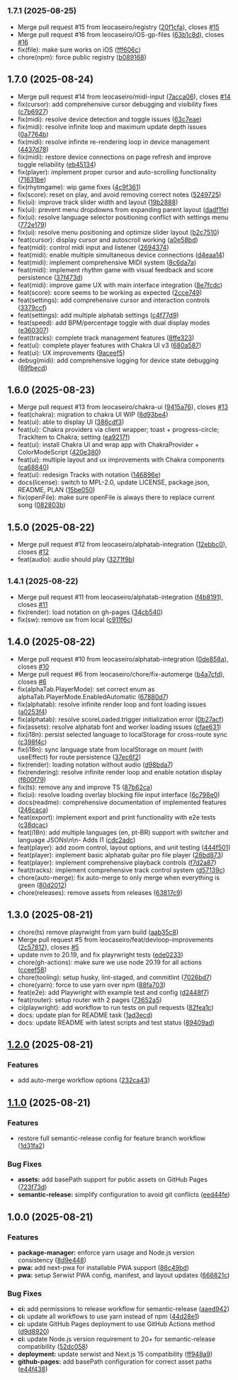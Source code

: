 ## <small>1.7.1 (2025-08-25)</small>

* Merge pull request #15 from leocaseiro/registry ([20f1cfa](https://github.com/leocaseiro/alpha-drums/commit/20f1cfa)), closes [#15](https://github.com/leocaseiro/alpha-drums/issues/15)
* Merge pull request #16 from leocaseiro/iOS-gp-files ([63b1c8d](https://github.com/leocaseiro/alpha-drums/commit/63b1c8d)), closes [#16](https://github.com/leocaseiro/alpha-drums/issues/16)
* fix(file): make sure works on iOS ([fff606c](https://github.com/leocaseiro/alpha-drums/commit/fff606c))
* chore(npm): force public registry ([b089168](https://github.com/leocaseiro/alpha-drums/commit/b089168))

## 1.7.0 (2025-08-24)

* Merge pull request #14 from leocaseiro/midi-input ([7acca06](https://github.com/leocaseiro/alpha-drums/commit/7acca06)), closes [#14](https://github.com/leocaseiro/alpha-drums/issues/14)
* fix(cursor): add comprehensive cursor debugging and visibility fixes ([c7b6927](https://github.com/leocaseiro/alpha-drums/commit/c7b6927))
* fix(midi): resolve device detection and toggle issues ([63c7eae](https://github.com/leocaseiro/alpha-drums/commit/63c7eae))
* fix(midi): resolve infinite loop and maximum update depth issues ([0a7764b](https://github.com/leocaseiro/alpha-drums/commit/0a7764b))
* fix(midi): resolve infinite re-rendering loop in device management ([4437d78](https://github.com/leocaseiro/alpha-drums/commit/4437d78))
* fix(midi): restore device connections on page refresh and improve toggle reliability ([eb45134](https://github.com/leocaseiro/alpha-drums/commit/eb45134))
* fix(player): implement proper cursor and auto-scrolling functionality ([71631be](https://github.com/leocaseiro/alpha-drums/commit/71631be))
* fix(rhytmgame): wip game fixes ([4c9f361](https://github.com/leocaseiro/alpha-drums/commit/4c9f361))
* fix(score): reset on play, and avoid removing correct notes ([5249725](https://github.com/leocaseiro/alpha-drums/commit/5249725))
* fix(ui): improve track slider width and layout ([19b2888](https://github.com/leocaseiro/alpha-drums/commit/19b2888))
* fix(ui): prevent menu dropdowns from expanding parent layout ([dadf1fe](https://github.com/leocaseiro/alpha-drums/commit/dadf1fe))
* fix(ui): resolve language selector positioning conflict with settings menu ([772e179](https://github.com/leocaseiro/alpha-drums/commit/772e179))
* fix(ui): resolve menu positioning and optimize slider layout ([b2c7510](https://github.com/leocaseiro/alpha-drums/commit/b2c7510))
* feat(cursor): display cursor and autoscroll working ([a0e58bd](https://github.com/leocaseiro/alpha-drums/commit/a0e58bd))
* feat(midi): control midi input and listener ([2694374](https://github.com/leocaseiro/alpha-drums/commit/2694374))
* feat(midi): enable multiple simultaneous device connections ([d4eaa14](https://github.com/leocaseiro/alpha-drums/commit/d4eaa14))
* feat(midi): implement comprehensive MIDI system ([8c6da7a](https://github.com/leocaseiro/alpha-drums/commit/8c6da7a))
* feat(midi): implement rhythm game with visual feedback and score persistence ([37f473d](https://github.com/leocaseiro/alpha-drums/commit/37f473d))
* feat(midi): improve game UX with main interface integration ([8e7fcdc](https://github.com/leocaseiro/alpha-drums/commit/8e7fcdc))
* feat(score): score seems to be working as expected ([2cce749](https://github.com/leocaseiro/alpha-drums/commit/2cce749))
* feat(settings): add comprehensive cursor and interaction controls ([3379ccf](https://github.com/leocaseiro/alpha-drums/commit/3379ccf))
* feat(settings): add multiple alphatab settings ([c4f77d9](https://github.com/leocaseiro/alpha-drums/commit/c4f77d9))
* feat(speed): add BPM/percentage toggle with dual display modes ([e360307](https://github.com/leocaseiro/alpha-drums/commit/e360307))
* feat(tracks): complete track management features ([8ffe323](https://github.com/leocaseiro/alpha-drums/commit/8ffe323))
* feat(ui): complete player features with Chakra UI v3 ([680a587](https://github.com/leocaseiro/alpha-drums/commit/680a587))
* feat(ui): UX improvements ([9aceef5](https://github.com/leocaseiro/alpha-drums/commit/9aceef5))
* debug(midi): add comprehensive logging for device state debugging ([69fbecd](https://github.com/leocaseiro/alpha-drums/commit/69fbecd))

## 1.6.0 (2025-08-23)

* Merge pull request #13 from leocaseiro/chakra-ui ([9415a76](https://github.com/leocaseiro/alpha-drums/commit/9415a76)), closes [#13](https://github.com/leocaseiro/alpha-drums/issues/13)
* feat(chakra): migration to chakra UI WIP ([8d93be4](https://github.com/leocaseiro/alpha-drums/commit/8d93be4))
* feat(ui): able to display UI ([386cdf3](https://github.com/leocaseiro/alpha-drums/commit/386cdf3))
* feat(ui): Chakra providers via client wrapper; toast + progress-circle; TrackItem to Chakra; setting ([ea9217f](https://github.com/leocaseiro/alpha-drums/commit/ea9217f))
* feat(ui): install Chakra UI and wrap app with ChakraProvider + ColorModeScript ([420e380](https://github.com/leocaseiro/alpha-drums/commit/420e380))
* feat(ui): multiple layout and ux improvements with Chakra components ([ca68840](https://github.com/leocaseiro/alpha-drums/commit/ca68840))
* feat(ui): redesign Tracks with notation ([146896e](https://github.com/leocaseiro/alpha-drums/commit/146896e))
* docs(license): switch to MPL-2.0, update LICENSE, package.json, README, PLAN ([15be050](https://github.com/leocaseiro/alpha-drums/commit/15be050))
* fix(openFile): make sure openFile is always there to replace current song ([082803b](https://github.com/leocaseiro/alpha-drums/commit/082803b))

## 1.5.0 (2025-08-22)

* Merge pull request #12 from leocaseiro/alphatab-integration ([12ebbc0](https://github.com/leocaseiro/alpha-drums/commit/12ebbc0)), closes [#12](https://github.com/leocaseiro/alpha-drums/issues/12)
* feat(audio): audio should play ([3271f9b](https://github.com/leocaseiro/alpha-drums/commit/3271f9b))

## <small>1.4.1 (2025-08-22)</small>

* Merge pull request #11 from leocaseiro/alphatab-integration ([f4b8191](https://github.com/leocaseiro/alpha-drums/commit/f4b8191)), closes [#11](https://github.com/leocaseiro/alpha-drums/issues/11)
* fix(render): load notation on gh-pages ([34cb540](https://github.com/leocaseiro/alpha-drums/commit/34cb540))
* fix(sw): remove sw from local ([c911f6c](https://github.com/leocaseiro/alpha-drums/commit/c911f6c))

## 1.4.0 (2025-08-22)

* Merge pull request #10 from leocaseiro/alphatab-integration ([0de858a](https://github.com/leocaseiro/alpha-drums/commit/0de858a)), closes [#10](https://github.com/leocaseiro/alpha-drums/issues/10)
* Merge pull request #6 from leocaseiro/chore/fix-automerge ([b4a7cfd](https://github.com/leocaseiro/alpha-drums/commit/b4a7cfd)), closes [#6](https://github.com/leocaseiro/alpha-drums/issues/6)
* fix(alphaTab.PlayerMode): set correct enum as alphaTab.PlayerMode.EnabledAutomatic ([67880d7](https://github.com/leocaseiro/alpha-drums/commit/67880d7))
* fix(alphatab): resolve infinite render loop and font loading issues ([a0253f4](https://github.com/leocaseiro/alpha-drums/commit/a0253f4))
* fix(alphatab): resolve scoreLoaded.trigger initialization error ([0b27acf](https://github.com/leocaseiro/alpha-drums/commit/0b27acf))
* fix(assets): resolve alphatab font and worker loading issues ([cfae631](https://github.com/leocaseiro/alpha-drums/commit/cfae631))
* fix(i18n): persist selected language to localStorage for cross-route sync ([c398f4c](https://github.com/leocaseiro/alpha-drums/commit/c398f4c))
* fix(i18n): sync language state from localStorage on mount (with useEffect) for route persistence ([37ec6f2](https://github.com/leocaseiro/alpha-drums/commit/37ec6f2))
* fix(render): loading notation without audio ([d98bda7](https://github.com/leocaseiro/alpha-drums/commit/d98bda7))
* fix(rendering): resolve infinite render loop and enable notation display ([f600f79](https://github.com/leocaseiro/alpha-drums/commit/f600f79))
* fix(ts): remove any and improve TS ([87b62ca](https://github.com/leocaseiro/alpha-drums/commit/87b62ca))
* fix(ui): resolve loading overlay blocking file input interface ([6c798e0](https://github.com/leocaseiro/alpha-drums/commit/6c798e0))
* docs(readme): comprehensive documentation of implemented features ([246caca](https://github.com/leocaseiro/alpha-drums/commit/246caca))
* feat(export): implement export and print functionality with e2e tests ([c38dcac](https://github.com/leocaseiro/alpha-drums/commit/c38dcac))
* feat(i18n): add multiple languages (en, pt-BR) support with switcher and language JSONs\n\n- Adds I1 ([cdc2adc](https://github.com/leocaseiro/alpha-drums/commit/cdc2adc))
* feat(player): add zoom control, layout options, and unit testing ([444f501](https://github.com/leocaseiro/alpha-drums/commit/444f501))
* feat(player): implement basic alphatab guitar pro file player ([28bd873](https://github.com/leocaseiro/alpha-drums/commit/28bd873))
* feat(player): implement comprehensive playback controls ([f7d2a87](https://github.com/leocaseiro/alpha-drums/commit/f7d2a87))
* feat(tracks): implement comprehensive track control system ([d57139c](https://github.com/leocaseiro/alpha-drums/commit/d57139c))
* chore(auto-merge): fix auto-merge to only merge when everything is green ([80d2012](https://github.com/leocaseiro/alpha-drums/commit/80d2012))
* chore(releases): remove assets from releases ([63817c9](https://github.com/leocaseiro/alpha-drums/commit/63817c9))

## 1.3.0 (2025-08-21)

* chore(ts) remove playrwight from yarn build ([aab35c8](https://github.com/leocaseiro/alpha-drums/commit/aab35c8))
* Merge pull request #5 from leocaseiro/feat/devloop-improvements ([2c57812](https://github.com/leocaseiro/alpha-drums/commit/2c57812)), closes [#5](https://github.com/leocaseiro/alpha-drums/issues/5)
* update nvm to 20.19, and fix playrwright tests ([ede0233](https://github.com/leocaseiro/alpha-drums/commit/ede0233))
* chore(gh-actions): make sure we use node 20.19 for all actions ([cceef58](https://github.com/leocaseiro/alpha-drums/commit/cceef58))
* chore(tooling): setup husky, lint-staged, and commitlint ([7026bd7](https://github.com/leocaseiro/alpha-drums/commit/7026bd7))
* chore(yarn): force to use yarn over npm ([88fa703](https://github.com/leocaseiro/alpha-drums/commit/88fa703))
* feat(e2e): add Playwright with example test and config ([d2448f7](https://github.com/leocaseiro/alpha-drums/commit/d2448f7))
* feat(router): setup router with 2 pages ([73652a5](https://github.com/leocaseiro/alpha-drums/commit/73652a5))
* ci(playwright): add workflow to run tests on pull requests ([82fea1c](https://github.com/leocaseiro/alpha-drums/commit/82fea1c))
* docs: update plan for README task ([1ad3ecd](https://github.com/leocaseiro/alpha-drums/commit/1ad3ecd))
* docs: update README with latest scripts and test status ([89409ad](https://github.com/leocaseiro/alpha-drums/commit/89409ad))

## [1.2.0](https://github.com/leocaseiro/alpha-drums/compare/v1.1.0...v1.2.0) (2025-08-21)

### Features

* add auto-merge workflow options ([232ca43](https://github.com/leocaseiro/alpha-drums/commit/232ca4371396e3df83bd14710a45d280e9e9bc1b))

## [1.1.0](https://github.com/leocaseiro/alpha-drums/compare/v1.0.0...v1.1.0) (2025-08-21)

### Features

* restore full semantic-release config for feature branch workflow ([1d31fa2](https://github.com/leocaseiro/alpha-drums/commit/1d31fa2355964aefbd60a5e453894f619a854f0b))

### Bug Fixes

* **assets:** add basePath support for public assets on GitHub Pages ([723f73d](https://github.com/leocaseiro/alpha-drums/commit/723f73dc47b0647c352dee6a9523fefadc91f5ec))
* **semantic-release:** simplify configuration to avoid git conflicts ([eed44fe](https://github.com/leocaseiro/alpha-drums/commit/eed44fe8d13f5fbeff0c9e8a6fb0c93fb3b388cc))

## 1.0.0 (2025-08-21)

### Features

* **package-manager:** enforce yarn usage and Node.js version consistency ([8d9e448](https://github.com/leocaseiro/alpha-drums/commit/8d9e4481c3e22ea07137888911c1106f7dcc5b7c))
* **pwa:** add next-pwa for installable PWA support ([86c49bd](https://github.com/leocaseiro/alpha-drums/commit/86c49bdce787ea0b9219534c29273895e9e09a36))
* **pwa:** setup Serwist PWA config, manifest, and layout updates ([666821c](https://github.com/leocaseiro/alpha-drums/commit/666821cde19ba1efffd1ef3b1a8f6574fd6505a2))

### Bug Fixes

* **ci:** add permissions to release workflow for semantic-release ([aaed942](https://github.com/leocaseiro/alpha-drums/commit/aaed9420b421627c17afc14c93f35d5e0ca4ba70))
* **ci:** update all workflows to use yarn instead of npm ([44d28e1](https://github.com/leocaseiro/alpha-drums/commit/44d28e1f845ad43db24ca2d00468d4ca61b4cca8))
* **ci:** update GitHub Pages deployment to use GitHub Actions method ([d9d8920](https://github.com/leocaseiro/alpha-drums/commit/d9d892026c11c0ed51a2c657222b5eab04eb3909))
* **ci:** update Node.js version requirement to 20+ for semantic-release compatibility ([52dc058](https://github.com/leocaseiro/alpha-drums/commit/52dc058f4fce44421f24f5a85825b61df1343d30))
* **deployment:** update serwist and Next.js 15 compatibility ([ff948a9](https://github.com/leocaseiro/alpha-drums/commit/ff948a9a8fb0693ddfd2d251d731764731147d39))
* **github-pages:** add basePath configuration for correct asset paths ([e44f438](https://github.com/leocaseiro/alpha-drums/commit/e44f43820294b43e67e8dfac038df920856cecf0))
